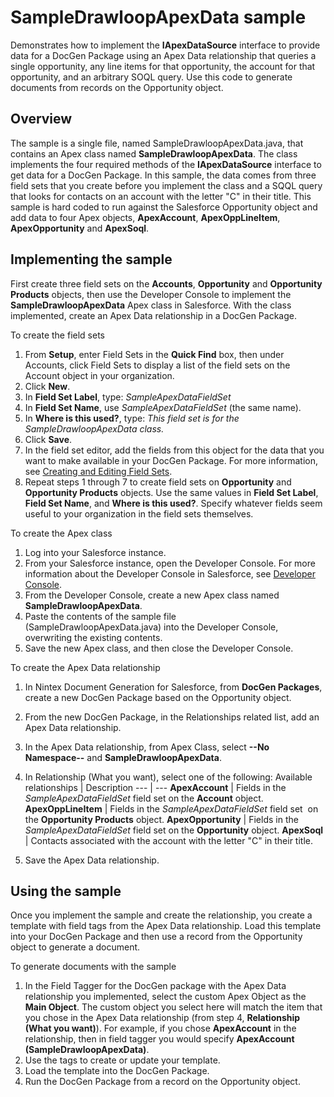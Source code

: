SampleDrawloopApexData sample
=============================

Demonstrates how to implement the **IApexDataSource** interface to provide data for a DocGen Package using an Apex Data relationship that queries a single opportunity, any line items for that opportunity, the account for that opportunity, and an arbitrary SOQL query. Use this code to generate documents from records on the Opportunity object.

Overview
--------

The sample is a single file, named SampleDrawloopApexData.java, that contains an Apex class named **SampleDrawloopApexData**. The class implements the four required methods of the **IApexDataSource** interface to get data for a DocGen Package. In this sample, the data comes from three field sets that you create before you implement the class and a SQQL query that looks for contacts on an account with the letter "C" in their title. This sample is hard coded to run against the Salesforce Opportunity object and add data to four Apex objects, **ApexAccount**, **ApexOppLineItem**, **ApexOpportunity** and **ApexSoql**.

Implementing the sample
-----------------------

First create three field sets on the **Accounts**, **Opportunity** and **Opportunity Products** objects, then use the Developer Console to implement the **SampleDrawloopApexData** Apex class in Salesforce. With the class implemented, create an Apex Data relationship in a DocGen Package.

To create the field sets

1. From **Setup**, enter Field Sets in the **Quick Find** box, then under Accounts, click Field Sets to display a list of the field sets on the Account object in your organization.
1. Click **New**.
1. In **Field Set Label**, type: *SampleApexDataFieldSet*
1. In **Field Set Name**, use *SampleApexDataFieldSet* (the same name).
1. In **Where is this used?**, type: *This field set is for the SampleDrawloopApexData class.*
1. Click **Save**.
1. In the field set editor, add the fields from this object for the data that you want to make available in your DocGen Package. For more information, see [Creating and Editing Field Sets](https://help.salesforce.com/articleView?err=1&id=fields_editing_field_sets.htm&siteLang=en_US&type=0).
1. Repeat steps 1 through 7 to create field sets on **Opportunity** and **Opportunity Products** objects. Use the same values in **Field Set Label**, **Field Set Name**, and **Where is this used?**. Specify whatever fields seem useful to your organization in the field sets themselves.

To create the Apex class

1. Log into your Salesforce instance.
1. From your Salesforce instance, open the Developer Console. For more information about the Developer Console in Salesforce, see [Developer Console](https://developer.salesforce.com/page/Developer_Console).
1. From the Developer Console, create a new Apex class named **SampleDrawloopApexData**.
1. Paste the contents of the sample file (SampleDrawloopApexData.java) into the Developer Console, overwriting the existing contents.
1. Save the new Apex class, and then close the Developer Console.

To create the Apex Data relationship

1. In Nintex Document Generation for Salesforce, from **DocGen Packages**, create a new DocGen Package based on the Opportunity object.
1. From the new DocGen Package, in the Relationships related list, add an Apex Data relationship.
1. In the Apex Data relationship, from Apex Class, select **--No Namespace--** and **SampleDrawloopApexData**.
1. In Relationship (What you want), select one of the following:
    Available relationships | Description
    --- | ---
    **ApexAccount** | Fields in the *SampleApexDataFieldSet* field set on the **Account** object.
    **ApexOppLineItem** | Fields in the *SampleApexDataFieldSet* field set  on the **Opportunity Products** object.
    **ApexOpportunity** | Fields in the *SampleApexDataFieldSet* field set on the **Opportunity** object.
    **ApexSoql** | Contacts associated with the account with the letter "C" in their title.

1. Save the Apex Data relationship.

Using the sample
----------------

Once you implement the sample and create the relationship, you create a template with field tags from the Apex Data relationship. Load this template into your DocGen Package and then use a record from the Opportunity object to generate a document.

To generate documents with the sample

1. In the Field Tagger for the DocGen package with the Apex Data relationship you implemented, select the custom Apex Object as the **Main Object**. The custom object you select here will match the item that you chose in the Apex Data relationship (from step 4, **Relationship (What you want)**). For example, if you chose **ApexAccount** in the relationship, then in field tagger you would specify **ApexAccount (SampleDrawloopApexData)**.
1. Use the tags to create or update your template.
1. Load the template into the DocGen Package.
1. Run the DocGen Package from a record on the Opportunity object.